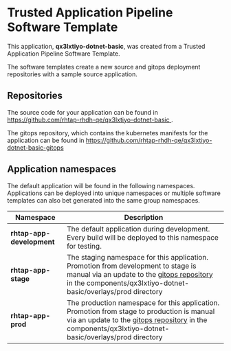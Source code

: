 # Trusted Application Pipeline Software Template

This application, **qx3lxtiyo-dotnet-basic**, was created from a Trusted Application Pipeline Software Template.

The software templates create a new source and gitops deployment repositories with a sample source application. 

## Repositories

The source code for your application can be found in [https://github.com/rhtap-rhdh-qe/qx3lxtiyo-dotnet-basic ](https://github.com/rhtap-rhdh-qe/qx3lxtiyo-dotnet-basic ).
 
The gitops repository, which contains the kubernetes manifests for the application can be found in 
[https://github.com/rhtap-rhdh-qe/qx3lxtiyo-dotnet-basic-gitops ](https://github.com/rhtap-rhdh-qe/qx3lxtiyo-dotnet-basic-gitops ) 

## Application namespaces 

The default application will be found in the following namespaces. Applications can be deployed into unique namespaces or multiple software templates can also bet generated into the same group namespaces.  

|  Namespace   |  Description   |  
| -------- | -------- |   
| **rhtap-app-development** | The default application during development. Every build will be deployed to this namespace for testing. | 
| **rhtap-app-stage** | The staging namespace for this application. Promotion from development to stage is manual via an update to the [gitops repository](https://github.com/rhtap-rhdh-qe/qx3lxtiyo-dotnet-basic-gitops ) in the components/qx3lxtiyo-dotnet-basic/overlays/prod directory |  
| **rhtap-app-prod** | The production namespace for this application. Promotion from stage to production is manual via an update to the [gitops repository](https://github.com/rhtap-rhdh-qe/qx3lxtiyo-dotnet-basic-gitops ) in the components/qx3lxtiyo-dotnet-basic/overlays/prod directory | 
